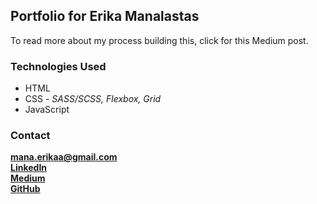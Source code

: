 ## Portfolio for Erika Manalastas

To read more about my process building this, click for this Medium post.

### Technologies Used

- HTML
- CSS - _SASS/SCSS, Flexbox, Grid_
- JavaScript

### Contact

**mana.erikaa@gmail.com**<br>
**[LinkedIn](https://www.linkedin.com/in/erika-manalastas/)**<br>
**[Medium](https://medium.com/@erikaangela4)**<br>
**[GitHub](https://github.com/erikaangela)**

